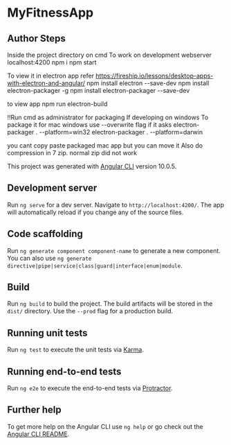 # MyFitnessApp

## Author Steps
Inside the project directory on cmd
To work on development webserver localhost:4200
npm i 
npm start

To view it in electron app refer https://fireship.io/lessons/desktop-apps-with-electron-and-angular/
npm install electron --save-dev
npm install electron-packager -g
npm install electron-packager --save-dev

to view app 
npm run electron-build

!!Run cmd as administrator for packaging  If developing on windows
To package it for mac windows use --overwrite flag if it asks
electron-packager . --platform=win32
electron-packager . --platform=darwin

you cant copy paste packaged mac app but you can move it
Also do compression in 7 zip. normal zip did not work 

This project was generated with [Angular CLI](https://github.com/angular/angular-cli) version 10.0.5.

## Development server

Run `ng serve` for a dev server. Navigate to `http://localhost:4200/`. The app will automatically reload if you change any of the source files.

## Code scaffolding

Run `ng generate component component-name` to generate a new component. You can also use `ng generate directive|pipe|service|class|guard|interface|enum|module`.

## Build

Run `ng build` to build the project. The build artifacts will be stored in the `dist/` directory. Use the `--prod` flag for a production build.

## Running unit tests

Run `ng test` to execute the unit tests via [Karma](https://karma-runner.github.io).

## Running end-to-end tests

Run `ng e2e` to execute the end-to-end tests via [Protractor](http://www.protractortest.org/).

## Further help

To get more help on the Angular CLI use `ng help` or go check out the [Angular CLI README](https://github.com/angular/angular-cli/blob/master/README.md).
